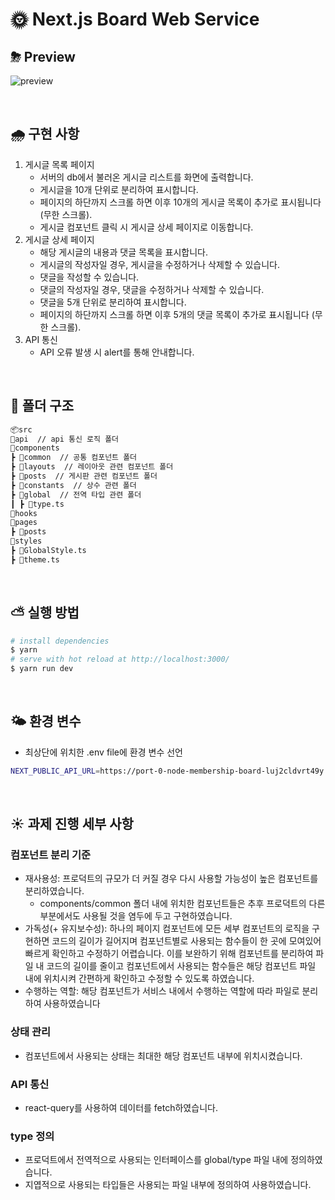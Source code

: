 # 🌞 Next.js Board Web Service

## ⛈ Preview

![preview](https://github.com/nvrtmd/weather-app/assets/67324487/181a35a3-aed9-4c9b-988b-c8f50271854e)

<br/>

## 🌧 구현 사항

1. 게시글 목록 페이지
   - 서버의 db에서 불러온 게시글 리스트를 화면에 출력합니다.
   - 게시글을 10개 단위로 분리하여 표시합니다.
   - 페이지의 하단까지 스크롤 하면 이후 10개의 게시글 목록이 추가로 표시됩니다 (무한 스크롤).
   - 게시글 컴포넌트 클릭 시 게시글 상세 페이지로 이동합니다.
2. 게시글 상세 페이지
   - 해당 게시글의 내용과 댓글 목록을 표시합니다.
   - 게시글의 작성자일 경우, 게시글을 수정하거나 삭제할 수 있습니다.
   - 댓글을 작성할 수 있습니다.
   - 댓글의 작성자일 경우, 댓글을 수정하거나 삭제할 수 있습니다.
   - 댓글을 5개 단위로 분리하여 표시합니다.
   - 페이지의 하단까지 스크롤 하면 이후 5개의 댓글 목록이 추가로 표시됩니다 (무한 스크롤).
3. API 통신
   - API 오류 발생 시 alert를 통해 안내합니다.

<br>

## 🌈 폴더 구조

```markdown
📦src
📂api  // api 통신 로직 폴더
📂components
┣ 📂common  // 공통 컴포넌트 폴더
┣ 📂layouts  // 레이아웃 관련 컴포넌트 폴더
┣ 📂posts  // 게시판 관련 컴포넌트 폴더
┣ 📂constants  // 상수 관련 폴더
┣ 📂global  // 전역 타입 관련 폴더
┃ ┣ 📜type.ts
📂hooks
📂pages
┣ 📂posts
📂styles
┣ 📜GlobalStyle.ts
┣ 📜theme.ts
```
<br>

## ⛅ 실행 방법

```bash
# install dependencies
$ yarn 
# serve with hot reload at http://localhost:3000/
$ yarn run dev
```
<br/>

## 🌤 환경 변수
- 최상단에 위치한 .env file에 환경 변수 선언
```bash
NEXT_PUBLIC_API_URL=https://port-0-node-membership-board-luj2cldvrt49y.sel3.cloudtype.app
```

<br/>

## ☀ 과제 진행 세부 사항

### 컴포넌트 분리 기준

- 재사용성: 프로덕트의 규모가 더 커질 경우 다시 사용할 가능성이 높은 컴포넌트를 분리하였습니다.
  - components/common 폴더 내에 위치한 컴포넌트들은 추후 프로덕트의 다른 부분에서도 사용될 것을 염두에 두고 구현하였습니다.
- 가독성(+ 유지보수성): 하나의 페이지 컴포넌트에 모든 세부 컴포넌트의 로직을 구현하면 코드의 길이가 길어지며 컴포넌트별로 사용되는 함수들이 한 곳에 모여있어 빠르게 확인하고 수정하기 어렵습니다. 이를 보완하기 위해 컴포넌트를 분리하여 파일 내 코드의 길이를 줄이고 컴포넌트에서 사용되는 함수들은 해당 컴포넌트 파일 내에 위치시켜 간편하게 확인하고 수정할 수 있도록 하였습니다.
- 수행하는 역할: 해당 컴포넌트가 서비스 내에서 수행하는 역할에 따라 파일로 분리하여 사용하였습니다

### 상태 관리

- 컴포넌트에서 사용되는 상태는 최대한 해당 컴포넌트 내부에 위치시켰습니다.
  
### API 통신

- react-query를 사용하여 데이터를 fetch하였습니다.

### type 정의

- 프로덕트에서 전역적으로 사용되는 인터페이스를 global/type 파일 내에 정의하였습니다.
- 지엽적으로 사용되는 타입들은 사용되는 파일 내부에 정의하여 사용하였습니다.
